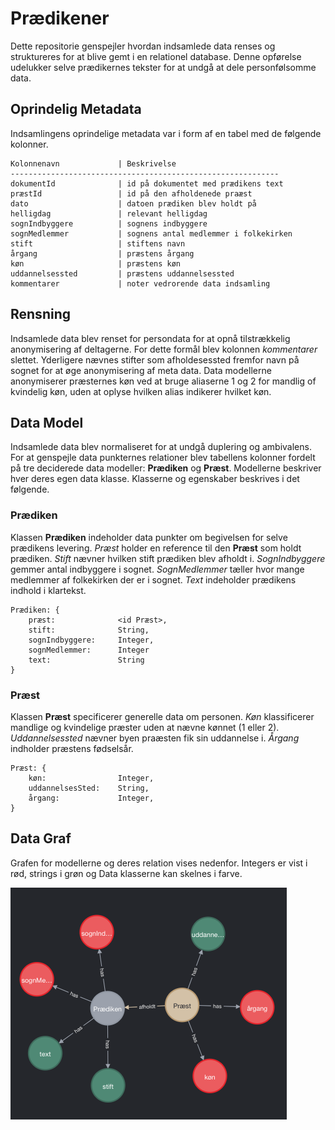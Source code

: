 # Prædikener
 
Dette repositorie genspejler hvordan indsamlede data renses og struktureres for at blive gemt i en relationel database. Denne opførelse udelukker selve prædikernes tekster for at undgå at dele personfølsomme data. 

## Oprindelig Metadata
Indsamlingens oprindelige metadata var i form af en tabel med de følgende kolonner. 

```
Kolonnenavn             | Beskrivelse
------------------------------------------------------------
dokumentId              | id på dokumentet med prædikens text
præstId                 | id på den afholdenede praæst
dato                    | datoen prædiken blev holdt på 
helligdag               | relevant helligdag
sognIndbyggere          | sognens indbyggere 
sognMedlemmer           | sognens antal medlemmer i folkekirken
stift                   | stiftens navn
årgang                  | præstens årgang
køn                     | præstens køn
uddannelsessted         | præstens uddannelsessted
kommentarer             | noter vedrorende data indsamling
```

## Rensning
Indsamlede data blev renset for persondata for at opnå tilstrækkelig anonymisering af deltagerne. For dette formål blev kolonnen _kommentarer_ slettet. Yderligere nævnes stifter som afholdesessted fremfor navn på sognet for at øge anonymisering af meta data. Data modellerne anonymiserer præsternes køn ved at bruge aliaserne 1 og 2 for mandlig of kvindelig køn, uden at oplyse hvilken alias indikerer hvilket køn.   

## Data Model
Indsamlede data blev normaliseret for at undgå duplering og ambivalens. For at genspejle data punkternes relationer blev tabellens kolonner fordelt på tre deciderede data modeller: __Prædiken__ og __Præst__. Modellerne beskriver hver deres egen data klasse. Klasserne og egenskaber beskrives i det følgende.

### Prædiken
Klassen __Prædiken__ indeholder data punkter om begivelsen for selve prædikens levering. _Præst_ holder en reference til den __Præst__ som holdt prædiken. _Stift_ nævner hvilken stift prædiken blev afholdt i. _SognIndbyggere_ gemmer antal indbyggere i sognet. _SognMedlemmer_ tæller hvor mange medlemmer af folkekirken der er i sognet. _Text_ indeholder prædikens indhold i klartekst.  

```
Prædiken: {
    præst:              <id Præst>,
    stift:              String,
    sognIndbyggere:     Integer,
    sognMedlemmer:      Integer
    text:               String
}
```

### Præst
Klassen __Præst__ specificerer generelle data om personen. _Køn_ klassificerer mandlige og kvindelige præster uden at nævne kønnet (1 eller 2). _Uddannelsessted_ nævner byen praæsten fik sin uddannelse i. _Årgang_ indholder præstens fødselsår. 
```
Præst: {
    køn:                Integer,
    uddannelsesSted:    String,
    årgang:             Integer,
}
```

## Data Graf
Grafen for modellerne og deres relation vises nedenfor. Integers er vist i rød, strings i grøn og Data klasserne kan skelnes i farve.

![graf](./graf.png)
